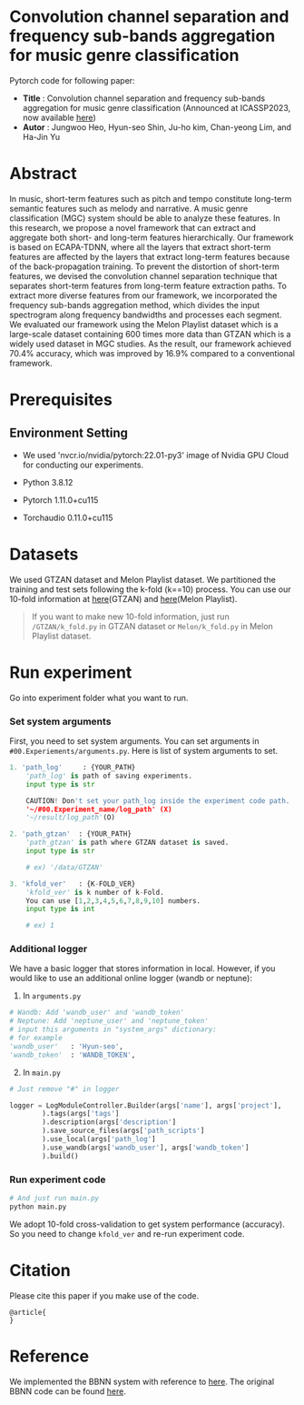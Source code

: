 # Convolution channel separation and frequency sub-bands aggregation for music genre classification

Pytorch code for following paper:

* **Title** : Convolution channel separation and frequency sub-bands aggregation for music genre classification (Announced at ICASSP2023, now available [here]( https://arxiv.org/abs/2211.01599 )) 
* **Autor** :  Jungwoo Heo, Hyun-seo Shin, Ju-ho kim, Chan-yeong Lim, and Ha-Jin Yu

# Abstract
In music, short-term features such as pitch and tempo constitute long-term semantic features such as melody and narrative. A music genre classification (MGC) system should be able to analyze these features. In this research, we propose a novel framework that can extract and aggregate both short- and long-term features hierarchically. Our framework is based on ECAPA-TDNN, where all the layers that extract short-term features are affected by the layers that extract long-term features because of the back-propagation training. To prevent the distortion of short-term features, we devised the convolution channel separation technique that separates short-term features from long-term feature extraction paths. To extract more diverse features from our framework, we incorporated the frequency sub-bands aggregation method, which divides the input spectrogram along frequency bandwidths and processes each segment. We evaluated our framework using the Melon Playlist dataset which is a large-scale dataset containing 600 times more data than GTZAN which is a widely used dataset in MGC studies. As the result, our framework achieved 70.4% accuracy, which was improved by 16.9% compared to a conventional framework.

# Prerequisites

## Environment Setting
* We used 'nvcr.io/nvidia/pytorch:22.01-py3' image of Nvidia GPU Cloud for conducting our experiments. 

* Python 3.8.12

* Pytorch 1.11.0+cu115

* Torchaudio 0.11.0+cu115

  

# Datasets

We used GTZAN dataset and Melon Playlist dataset. We partitioned the training and test sets following the k-fold (k==10) process. You can use our 10-fold information at [here](  )(GTZAN) and [here](  )(Melon Playlist).

> If you want to make new 10-fold information, just run `/GTZAN/k_fold.py` in GTZAN dataset or `Melon/k_fold.py` in Melon Playlist dataset.

# Run experiment

Go into experiment folder what you want to run.

### Set system arguments

First, you need to set system arguments. You can set arguments in `#00.Experiements/arguments.py`. Here is list of system arguments to set.

```python
1. 'path_log'	  : {YOUR_PATH}
	'path_log' is path of saving experiments.
	input type is str

	CAUTION! Don't set your path_log inside the experiment code path.
	'~/#00.Experiment_name/log_path' (X)
	'~/result/log_path'(O)

2. 'path_gtzan'  : {YOUR_PATH}
	'path_gtzan' is path where GTZAN dataset is saved.
	input type is str

	# ex) '/data/GTZAN'

3. 'kfold_ver'   : {K-FOLD_VER}
	'kfold_ver' is k number of k-Fold.
	You can use [1,2,3,4,5,6,7,8,9,10] numbers.
	input type is int

	# ex) 1
```

### Additional logger

We have a basic logger that stores information in local. However, if you would like to use an additional online logger (wandb or neptune):

1. In `arguments.py`

```python
# Wandb: Add 'wandb_user' and 'wandb_token'
# Neptune: Add 'neptune_user' and 'neptune_token'
# input this arguments in "system_args" dictionary:
# for example
'wandb_user'   : 'Hyun-seo',
'wandb_token'  : 'WANDB_TOKEN',
```

2. In `main.py`

```python
# Just remove "#" in logger

logger = LogModuleController.Builder(args['name'], args['project'],
        ).tags(args['tags']
        ).description(args['description']
        ).save_source_files(args['path_scripts']
        ).use_local(args['path_log']
        ).use_wandb(args['wandb_user'], args['wandb_token']
        ).build()
```

### Run experiment code

```python
# And just run main.py
python main.py
```

We adopt 10-fold cross-validation to get system performance (accuracy). So you need to change `kfold_ver` and re-run experiment code.



# Citation

Please cite this paper if you make use of the code. 

```
@article{
}
```

# Reference
We implemented the BBNN system with reference to [here]( https://arxiv.org/pdf/1901.08928.pdf ). The original BBNN code can be found [here]( https://github.com/CaifengLiu/music-genre-classification ).
